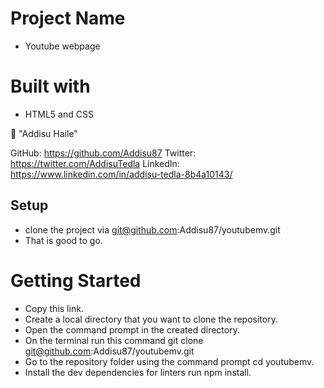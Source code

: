# Project Name

-   Youtube webpage

# Built with

-   HTML5 and CSS

👤 "Addisu Haile"

GitHub: https://github.com/Addisu87
Twitter: https://twitter.com/AddisuTedla
LinkedIn: https://www.linkedin.com/in/addisu-tedla-8b4a10143/

## Setup

-   clone the project via git@github.com:Addisu87/youtubemv.git
-   That is good to go.

# Getting Started

-   Copy this link.
-   Create a local directory that you want to clone the repository.
-   Open the command prompt in the created directory.
-   On the terminal run this command git clone git@github.com:Addisu87/youtubemv.git
-   Go to the repository folder using the command prompt cd youtubemv.
-   Install the dev dependencies for linters run npm install.
